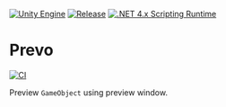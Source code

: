 [![Unity Engine](https://img.shields.io/badge/unity-2021.1.1f1-black.svg?style=flat&logo=unity)](https://unity3d.com/get-unity/download/archive)
[![Release](https://img.shields.io/github/release/jcs090218/Prevo.svg?logo=github)](https://github.com/jcs090218/Prevo/releases/latest)
[![.NET 4.x Scripting Runtime](https://img.shields.io/badge/.NET-4.x-blueviolet.svg?style=flat&cacheSeconds=2592000)](https://docs.unity3d.com/2018.3/Documentation/Manual/ScriptingRuntimeUpgrade.html)

# Prevo

[![CI](https://github.com/jcs090218/Prevo/actions/workflows/build.yml/badge.svg)](https://github.com/jcs090218/Prevo/actions/workflows/build.yml)

Preview `GameObject` using preview window.
